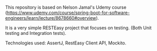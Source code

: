 
This repository is based on Nelson Jamal's Udemy course (https://www.udemy.com/course/spring-boot-for-software-engineers/learn/lecture/8678660#overview).

It is a very simple RESTEasy project that focuses on testing. (Both Unit testing and Integration tests).

Technologies used: AssertJ, RestEasy Client API, Mockito.

